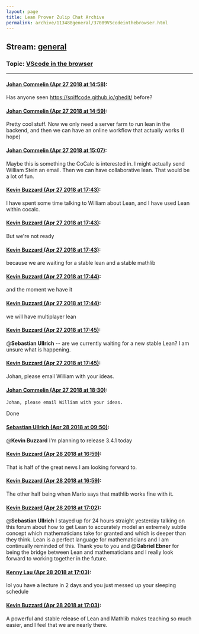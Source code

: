 ```yaml
---
layout: page
title: Lean Prover Zulip Chat Archive 
permalink: archive/113488general/37089VScodeinthebrowser.html
---
```


## Stream: [general](index.html)
### Topic: [VScode in the browser](37089VScodeinthebrowser.html)

---

#### [Johan Commelin (Apr 27 2018 at 14:58)](https://leanprover.zulipchat.com/#narrow/stream/113488-general/topic/VScode%20in%20the%20browser/near/125773025):
Has anyone seen https://spiffcode.github.io/ghedit/ before?

#### [Johan Commelin (Apr 27 2018 at 14:59)](https://leanprover.zulipchat.com/#narrow/stream/113488-general/topic/VScode%20in%20the%20browser/near/125773041):
Pretty cool stuff. Now we only need a server farm to run lean in the backend, and then we can have an online workflow that actually works (I hope)

#### [Johan Commelin (Apr 27 2018 at 15:07)](https://leanprover.zulipchat.com/#narrow/stream/113488-general/topic/VScode%20in%20the%20browser/near/125773317):
Maybe this is something the CoCalc is interested in. I might actually send William Stein an email. Then we can have collaborative lean. That would be a lot of fun.

#### [Kevin Buzzard (Apr 27 2018 at 17:43)](https://leanprover.zulipchat.com/#narrow/stream/113488-general/topic/VScode%20in%20the%20browser/near/125779890):
I have spent some time talking to William about Lean, and I have used Lean within cocalc.

#### [Kevin Buzzard (Apr 27 2018 at 17:43)](https://leanprover.zulipchat.com/#narrow/stream/113488-general/topic/VScode%20in%20the%20browser/near/125779896):
But we're not ready

#### [Kevin Buzzard (Apr 27 2018 at 17:43)](https://leanprover.zulipchat.com/#narrow/stream/113488-general/topic/VScode%20in%20the%20browser/near/125779900):
because we are waiting for a stable lean and a stable mathlib

#### [Kevin Buzzard (Apr 27 2018 at 17:44)](https://leanprover.zulipchat.com/#narrow/stream/113488-general/topic/VScode%20in%20the%20browser/near/125779906):
and the moment we have it

#### [Kevin Buzzard (Apr 27 2018 at 17:44)](https://leanprover.zulipchat.com/#narrow/stream/113488-general/topic/VScode%20in%20the%20browser/near/125779949):
we will have multiplayer lean

#### [Kevin Buzzard (Apr 27 2018 at 17:45)](https://leanprover.zulipchat.com/#narrow/stream/113488-general/topic/VScode%20in%20the%20browser/near/125779986):
@**Sebastian Ullrich** -- are we currently waiting for a new stable Lean? I am unsure what is happening.

#### [Kevin Buzzard (Apr 27 2018 at 17:45)](https://leanprover.zulipchat.com/#narrow/stream/113488-general/topic/VScode%20in%20the%20browser/near/125779997):
Johan, please email William with your ideas.

#### [Johan Commelin (Apr 27 2018 at 18:30)](https://leanprover.zulipchat.com/#narrow/stream/113488-general/topic/VScode%20in%20the%20browser/near/125781971):
```quote
Johan, please email William with your ideas.
```
Done

#### [Sebastian Ullrich (Apr 28 2018 at 09:50)](https://leanprover.zulipchat.com/#narrow/stream/113488-general/topic/VScode%20in%20the%20browser/near/125811936):
@**Kevin Buzzard** I'm planning to release 3.4.1 today

#### [Kevin Buzzard (Apr 28 2018 at 16:59)](https://leanprover.zulipchat.com/#narrow/stream/113488-general/topic/VScode%20in%20the%20browser/near/125822394):
That is half of the great news I am looking forward to.

#### [Kevin Buzzard (Apr 28 2018 at 16:59)](https://leanprover.zulipchat.com/#narrow/stream/113488-general/topic/VScode%20in%20the%20browser/near/125822397):
The other half being when Mario says that mathlib works fine with it.

#### [Kevin Buzzard (Apr 28 2018 at 17:02)](https://leanprover.zulipchat.com/#narrow/stream/113488-general/topic/VScode%20in%20the%20browser/near/125822491):
@**Sebastian Ullrich** I stayed up for 24 hours straight yesterday talking on this forum about how to get Lean to accurately model an extremely subtle concept which mathematicians take for granted and which is deeper than they think. Lean is a perfect language for mathematicians and I am continually reminded of this. Thank you to you and @**Gabriel Ebner**  for being the bridge between Lean and mathematicians and I really look forward to working together in the future.

#### [Kenny Lau (Apr 28 2018 at 17:03)](https://leanprover.zulipchat.com/#narrow/stream/113488-general/topic/VScode%20in%20the%20browser/near/125822496):
lol you have a lecture in 2 days and you just messed up your sleeping schedule

#### [Kevin Buzzard (Apr 28 2018 at 17:03)](https://leanprover.zulipchat.com/#narrow/stream/113488-general/topic/VScode%20in%20the%20browser/near/125822497):
A powerful and stable release of Lean and Mathlib makes teaching so much easier, and I feel that we are nearly there.

